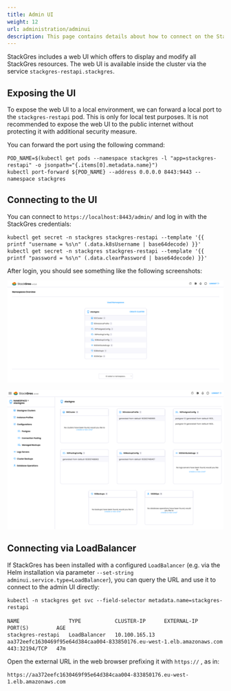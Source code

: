 ```yaml
---
title: Admin UI
weight: 12
url: administration/adminui
description: This page contains details about how to connect on the StackGres admin UI.
---
```


StackGres includes a web UI which offers to display and modify all StackGres resources.
The web UI is available inside the cluster via the service `stackgres-restapi.stackgres`.

## Exposing the UI

To expose the web UI to a local environment, we can forward a local port to the `stackgres-restapi` pod.
This is only for local test purposes.
It is not recommended to expose the web UI to the public internet without protecting it with additional security measure.

You can forward the port using the following command:

```
POD_NAME=$(kubectl get pods --namespace stackgres -l "app=stackgres-restapi" -o jsonpath="{.items[0].metadata.name}")
kubectl port-forward ${POD_NAME} --address 0.0.0.0 8443:9443 --namespace stackgres
```

## Connecting to the UI

You can connect to `https://localhost:8443/admin/` and log in with the StackGres credentials:

```
kubectl get secret -n stackgres stackgres-restapi --template '{{ printf "username = %s\n" (.data.k8sUsername | base64decode) }}'
kubectl get secret -n stackgres stackgres-restapi --template '{{ printf "password = %s\n" (.data.clearPassword | base64decode) }}'
```

After login, you should see something like the following screenshots:

![StackGres Web Console](web-console-1.png)

![StackGres Web Console](web-console-2.png)

## Connecting via LoadBalancer

If StackGres has been installed with a configured `LoadBalancer` (e.g. via the Helm installation via parameter `--set-string adminui.service.type=LoadBalancer`), you can query the URL and use it to connect to the admin UI directly:

```
kubectl -n stackgres get svc --field-selector metadata.name=stackgres-restapi

NAME                TYPE           CLUSTER-IP      EXTERNAL-IP                                                              PORT(S)         AGE
stackgres-restapi   LoadBalancer   10.100.165.13   aa372eefc1630469f95e64d384caa004-833850176.eu-west-1.elb.amazonaws.com   443:32194/TCP   47m
```

Open the external URL in the web browser prefixing it with `https://` , as in:

```
https://aa372eefc1630469f95e64d384caa004-833850176.eu-west-1.elb.amazonaws.com
```
